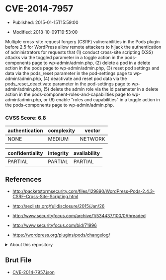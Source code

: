 # CVE-2014-7957

- Published: 2015-01-15T15:59:00

- Modified: 2018-10-09T19:53:00

Multiple cross-site request forgery (CSRF) vulnerabilities in the Pods plugin before 2.5 for WordPress allow remote attackers to hijack the authentication of administrators for requests that (1) conduct cross-site scripting (XSS) attacks via the toggled parameter in a toggle action in the pods-components page to wp-admin/admin.php, (2) delete a pod in a delete action in the pods page to wp-admin/admin.php, (3) reset pod settings and data via the pods_reset parameter in the pod-settings page to wp-admin/admin.php, (4) deactivate and reset pod data via the pods_reset_deactivate parameter in the pod-settings page to wp-admin/admin.php, (5) delete the admin role via the id parameter in a delete action in the pods-component-roles-and-capabilities page to wp-admin/admin.php, or (6) enable "roles and capabilities" in a toggle action in the pods-components page to wp-admin/admin.php.

### CVSS Score: **6.8**

| authentication | complexity | vector |
| --- | --- | --- |
| NONE | MEDIUM | NETWORK |

| confidentiality | integrity | availability |
| --- | --- | --- |
| PARTIAL | PARTIAL | PARTIAL |

## References

* http://packetstormsecurity.com/files/129890/WordPress-Pods-2.4.3-CSRF-Cross-Site-Scripting.html

* http://seclists.org/fulldisclosure/2015/Jan/26

* http://www.securityfocus.com/archive/1/534437/100/0/threaded

* http://www.securityfocus.com/bid/71996

* https://wordpress.org/plugins/pods/changelog/

<details>
<summary>About this repository</summary> 

  This repository is part of the project [Live Hack CVE](https://github.com/Live-Hack-CVE). Main website can be found [www.live-hack.org](https://www.live-hack.org) 
  
  Made by [Sn0wAlice](https://github.com/Sn0wAlice) for the people that care about security and need to have a feed of the latest CVEs. Hope you enjoy it, don't forget to star the repo and follow me on [Twitter](https://twitter.com/Sn0wAlice) and [Github](https://github.com/Sn0wAlice). And that is my [personnal website](https://www.alice-snow.me/)

  - [Home Page](https://github.com/Live-Hack-CVE)
  - [Framework](https://github.com/Live-Hack-CVE/cve-framework)
  - [CVE database](https://github.com/Live-Hack-CVE/full_database)
  - [Changelog](https://github.com/Live-Hack-CVE/Changelog)
</details>

## Brut File

* [CVE-2014-7957.json](https://raw.githubusercontent.com/Live-Hack-CVE/full_database/main/cves/2014/CVE-2014-7957.json)

